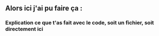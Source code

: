 ## Alors ici j'ai pu faire ça :

### Explication ce que t'as fait avec le code, soit un fichier, soit directement ici